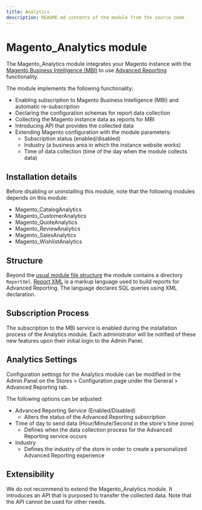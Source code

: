 ```yaml
---
title: Analytics
description: README.md contents of the module from the source code
---
```


# Magento_Analytics module

The Magento_Analytics module integrates your Magento instance with the [Magento Business Intelligence (MBI)](https://magento.com/products/business-intelligence) to use [Advanced Reporting](https://devdocs.magento.com/guides/v2.4/advanced-reporting/modules.html) functionality.

The module implements the following functionality:

- Enabling subscription to Magento Business Intelligence (MBI) and automatic re-subscription
- Declaring the configuration schemas for report data collection
- Collecting the Magento instance data as reports for MBI
- Introducing API that provides the collected data
- Extending Magento configuration with the module parameters:
  - Subscription status (enabled/disabled)
  - Industry (a business area in which the instance website works)
  - Time of data collection (time of the day when the module collects data)

## Installation details

Before disabling or uninstalling this module, note that the following modules depends on this module:

- Magento_CatalogAnalytics
- Magento_CustomerAnalytics
- Magento_QuoteAnalytics
- Magento_ReviewAnalytics
- Magento_SalesAnalytics
- Magento_WishlistAnalytics

## Structure

Beyond the [usual module file structure](https://devdocs.magento.com/guides/v2.4/architecture/archi_perspectives/components/modules/mod_intro.html) the module contains a directory `ReportXml`.
[Report XML](https://devdocs.magento.com/guides/v2.4/advanced-reporting/report-xml.html) is a markup language used to build reports for Advanced Reporting.
The language declares SQL queries using XML declaration.

## Subscription Process

The subscription to the MBI service is enabled during the installation process of the Analytics module. Each administrator will be notified of these new features upon their initial login to the Admin Panel.

## Analytics Settings

Configuration settings for the Analytics module can be modified in the Admin Panel on the Stores > Configuration page under the General > Advanced Reporting tab.

The following options can be adjusted:

- Advanced Reporting Service (Enabled/Disabled)
  - Alters the status of the Advanced Reporting subscription
- Time of day to send data (Hour/Minute/Second in the store's time zone)
  - Defines when the data collection process for the Advanced Reporting service occurs
- Industry
  - Defines the industry of the store in order to create a personalized Advanced Reporting experience

## Extensibility

We do not recommend to extend the Magento_Analytics module. It introduces an API that is purposed to transfer the collected data. Note that the API cannot be used for other needs.
